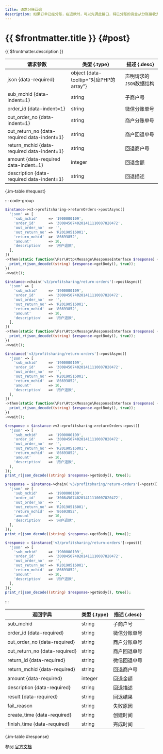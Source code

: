 ```yaml
---
title: 请求分账回退
description: 如果订单已经分账，在退款时，可以先调此接口，将已分账的资金从分账接收方的账户回退给分账方，再发起退款
---
```


# {{ $frontmatter.title }} {#post}

{{ $frontmatter.description }}

| 请求参数 | 类型 {.type} | 描述 {.desc}
| --- | --- | ---
| json {data-required} | object {data-tooltip="对应PHP的array"} | 声明请求的`JSON`数据结构
| sub_mchid {data-indent=1} | string | 子商户号
| order_id {data-indent=1} | string | 微信分账单号
| out_order_no {data-indent=1} | string | 商户分账单号
| out_return_no {data-required data-indent=1} | string | 商户回退单号
| return_mchid {data-required data-indent=1} | string | 回退商户号
| amount {data-required data-indent=1} | integer | 回退金额
| description {data-required data-indent=1} | string | 回退描述

{.im-table #request}

::: code-group

```php [异步纯链式]
$instance->v3->profitsharing->returnOrders->postAsync([
  'json' => [
    'sub_mchid'     => '1900000109',
    'order_id'      => '3008450740201411110007820472',
    'out_order_no'  => '',
    'out_return_no' => 'R20190516001',
    'return_mchid'  => '86693852',
    'amount'        => 10,
    'description'   => '用户退款',
  ],
])
->then(static function(\Psr\Http\Message\ResponseInterface $response) {
  print_r(json_decode((string) $response->getBody(), true));
})
->wait();
```

```php [异步声明式]
$instance->chain('v3/profitsharing/return-orders')->postAsync([
  'json' => [
    'sub_mchid'     => '1900000109',
    'order_id'      => '3008450740201411110007820472',
    'out_order_no'  => '',
    'out_return_no' => 'R20190516001',
    'return_mchid'  => '86693852',
    'amount'        => 10,
    'description'   => '用户退款',
  ],
])
->then(static function(\Psr\Http\Message\ResponseInterface $response) {
  print_r(json_decode((string) $response->getBody(), true));
})
->wait();
```

```php [异步属性式]
$instance['v3/profitsharing/return-orders']->postAsync([
  'json' => [
    'sub_mchid'     => '1900000109',
    'order_id'      => '3008450740201411110007820472',
    'out_order_no'  => '',
    'out_return_no' => 'R20190516001',
    'return_mchid'  => '86693852',
    'amount'        => 10,
    'description'   => '用户退款',
  ],
])
->then(static function(\Psr\Http\Message\ResponseInterface $response) {
  print_r(json_decode((string) $response->getBody(), true));
})
->wait();
```

```php [同步纯链式]
$response = $instance->v3->profitsharing->returnOrders->post([
  'json' => [
    'sub_mchid'     => '1900000109',
    'order_id'      => '3008450740201411110007820472',
    'out_order_no'  => '',
    'out_return_no' => 'R20190516001',
    'return_mchid'  => '86693852',
    'amount'        => 10,
    'description'   => '用户退款',
  ],
]);
print_r(json_decode((string) $response->getBody(), true));
```

```php [同步声明式]
$response = $instance->chain('v3/profitsharing/return-orders')->post([
  'json' => [
    'sub_mchid'     => '1900000109',
    'order_id'      => '3008450740201411110007820472',
    'out_order_no'  => '',
    'out_return_no' => 'R20190516001',
    'return_mchid'  => '86693852',
    'amount'        => 10,
    'description'   => '用户退款',
  ],
]);
print_r(json_decode((string) $response->getBody(), true));
```

```php [同步属性式]
$response = $instance['v3/profitsharing/return-orders']->post([
  'json' => [
    'sub_mchid'     => '1900000109',
    'order_id'      => '3008450740201411110007820472',
    'out_order_no'  => '',
    'out_return_no' => 'R20190516001',
    'return_mchid'  => '86693852',
    'amount'        => 10,
    'description'   => '用户退款',
  ],
]);
print_r(json_decode((string) $response->getBody(), true));
```

:::

| 返回字典 | 类型 {.type} | 描述 {.desc}
| --- | --- | ---
| sub_mchid | string | 子商户号
| order_id {data-required} | string | 微信分账单号
| out_order_no {data-required} | string | 商户分账单号
| out_return_no {data-required} | string | 商户回退单号
| return_id {data-required} | string | 微信回退单号
| return_mchid {data-required} | string | 回退商户号
| amount {data-required} | integer | 回退金额
| description {data-required} | string | 回退描述
| result {data-required} | string | 回退结果
| fail_reason | string | 失败原因
| create_time {data-required} | string | 创建时间
| finish_time {data-required} | string | 完成时间

{.im-table #response}

参阅 [官方文档](https://pay.weixin.qq.com/wiki/doc/apiv3_partner/apis/chapter8_1_3.shtml)
